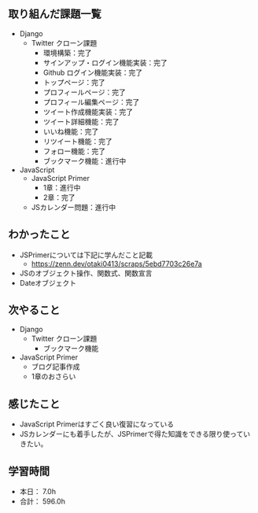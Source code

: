 ## 取り組んだ課題一覧

- Django
  - Twitter クローン課題
    - 環境構築：完了
    - サインアップ・ログイン機能実装：完了
    - Github ログイン機能実装：完了
    - トップページ：完了
    - プロフィールページ：完了
    - プロフィール編集ページ：完了
    - ツイート作成機能実装：完了
    - ツイート詳細機能：完了
    - いいね機能：完了
    - リツイート機能：完了
    - フォロー機能：完了
    - ブックマーク機能：進行中
- JavaScript
    - JavaScript Primer
      - 1章：進行中
      - 2章：完了
    - JSカレンダー問題：進行中


## わかったこと
- JSPrimerについては下記に学んだこと記載
    - https://zenn.dev/otaki0413/scraps/5ebd7703c26e7a
- JSのオブジェクト操作、関数式、関数宣言
- Dateオブジェクト



## 次やること

- Django
  - Twitter クローン課題
    - ブックマーク機能
- JavaScript Primer
  - ブログ記事作成
  - 1章のおさらい  


## 感じたこと
- JavaScript Primerはすごく良い復習になっている
- JSカレンダーにも着手したが、JSPrimerで得た知識をできる限り使っていきたい。




## 学習時間

- 本日： 7.0h
- 合計： 596.0h